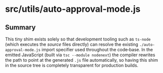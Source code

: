 # src/utils/auto-approval-mode.js

## Summary
This tiny shim exists solely so that development tooling such as `ts-node` (which executes the *source* files directly) can resolve the existing `./auto-approval-mode.js` import specifier used throughout the code‑base.  In the emitted JavaScript (built via `tsc --module nodenext`) the compiler rewrites the path to point at the generated `.js` file automatically, so having this shim in the source tree is completely transparent for production builds.